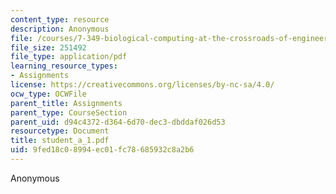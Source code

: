 ```yaml
---
content_type: resource
description: Anonymous
file: /courses/7-349-biological-computing-at-the-crossroads-of-engineering-and-science-spring-2005/9fed18c08994ec01fc78685932c8a2b6_student_a_1.pdf
file_size: 251492
file_type: application/pdf
learning_resource_types:
- Assignments
license: https://creativecommons.org/licenses/by-nc-sa/4.0/
ocw_type: OCWFile
parent_title: Assignments
parent_type: CourseSection
parent_uid: d94c4372-d364-6d70-dec3-dbddaf026d53
resourcetype: Document
title: student_a_1.pdf
uid: 9fed18c0-8994-ec01-fc78-685932c8a2b6
---
```

Anonymous